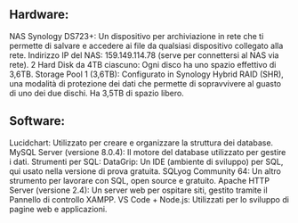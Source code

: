 
## Hardware:

NAS Synology DS723+: Un dispositivo per archiviazione in rete che ti permette di salvare e accedere ai file da qualsiasi dispositivo collegato alla rete.
Indirizzo IP del NAS: 159.149.114.78 (serve per connettersi al NAS via rete).
2 Hard Disk da 4TB ciascuno: Ogni disco ha uno spazio effettivo di 3,6TB.
Storage Pool 1 (3,6TB): Configurato in Synology Hybrid RAID (SHR), una modalità di protezione dei dati che permette di sopravvivere al guasto di uno dei due dischi. Ha 3,5TB di spazio libero.

## Software:

Lucidchart: Utilizzato per creare e organizzare la struttura dei database.
MySQL Server (versione 8.0.4): Il motore del database utilizzato per gestire i dati.
Strumenti per SQL:
DataGrip: Un IDE (ambiente di sviluppo) per SQL, qui usato nella versione di prova gratuita.
SQLyog Community 64: Un altro strumento per lavorare con SQL, open source e gratuito.
Apache HTTP Server (versione 2.4): Un server web per ospitare siti, gestito tramite il Pannello di controllo XAMPP.
VS Code + Node.js: Utilizzati per lo sviluppo di pagine web e applicazioni.
